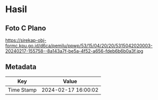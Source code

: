 # Hasil

## Foto C Plano

https://sirekap-obj-formc.kpu.go.id/d6ca/pemilu/ppwp/53/15/04/20/20/5315042020003-20240217-155758--8a143a7f-be5a-4f52-a656-fdeb6b6b0a3f.jpg


## Metadata

| Key        | Value               |
| ---------- | ------------------- |
| Time Stamp | 2024-02-17 16:00:02 |



